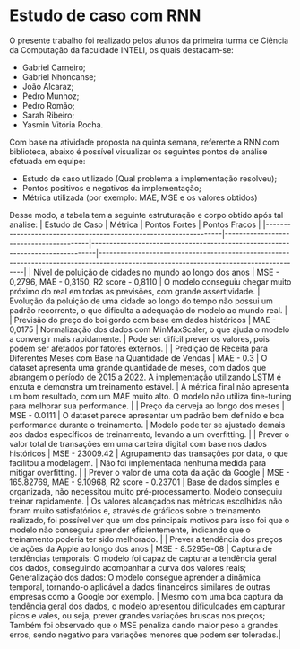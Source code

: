 # Estudo de caso com RNN
O presente trabalho foi realizado pelos alunos da primeira turma de Ciência da Computação da faculdade INTELI, os quais destacam-se:

* Gabriel Carneiro;
* Gabriel Nhoncanse;
* João Alcaraz;
* Pedro Munhoz;
* Pedro Romão;
* Sarah Ribeiro;
* Yasmin Vitória Rocha.

Com base na atividade proposta na quinta semana, referente a RNN com biblioteca, abaixo é possível visualizar os seguintes pontos de análise efetuada em equipe:
* Estudo de caso utilizado (Qual problema a implementação resolveu);
* Pontos positivos e negativos da implementação;
* Métrica utilizada (por exemplo: MAE, MSE e os valores obtidos)

Desse modo, a tabela tem a seguinte estruturação e corpo obtido após tal análise:
| Estudo de Caso                                                   | Métrica                                | Pontos Fortes                                                                 | Pontos Fracos                                                                                                                        |
|------------------------------------------------------------------|----------------------------------------|-------------------------------------------------------------------------------|---------------------------------------------------------------------------------------------------------------------------------------|
| Nível de poluição de cidades no mundo ao longo dos anos           | MSE - 0,2796, MAE - 0,3150, R2 score - 0,8110 | O modelo conseguiu chegar muito próximo do real em todas as previsões, com grande assertividade. | Evolução da poluição de uma cidade ao longo do tempo não possui um padrão recorrente, o que dificulta a adequação do modelo ao mundo real. |
| Previsão do preço do boi gordo com base em dados históricos        | MAE - 0,0175                           | Normalização dos dados com MinMaxScaler, o que ajuda o modelo a convergir mais rapidamente. | Pode ser difícil prever os valores, pois podem ser afetados por fatores externos.                                                      |
| Predição de Receita para Diferentes Meses com Base na Quantidade de Vendas | MAE - 0.3                             | O dataset apresenta uma grande quantidade de meses, com dados que abrangem o período de 2015 a 2022. A implementação utilizando LSTM é enxuta e demonstra um treinamento estável. | A métrica final não apresenta um bom resultado, com um MAE muito alto. O modelo não utiliza fine-tuning para melhorar sua performance.    |
| Preço da cerveja ao longo dos meses                               | MSE - 0.0111                           | O dataset parece apresentar um padrão bem definido e boa performance durante o treinamento. | Modelo pode ter se ajustado demais aos dados específicos de treinamento, levando a um overfitting.                                     |
| Prever o valor total de transações em uma carteira digital com base nos dados históricos | MSE - 23009.42                              | Agrupamento das transações por data, o que facilitou a modelagem.                                | Não foi implementada nenhuma medida para mitigar overfitting.                                                                          |
| Prever o valor de uma cota da ação da Google | MSE - 165.82769, MAE - 9.10968, R2 score - 0.23701                                  | Base de dados simples e organizada, não necessitou muito pré-processamento. Modelo conseguiu treinar rapidamente.                                | Os valores alcançados nas métricas escolhidas não foram muito satisfatórios e, através de gráficos sobre o treinamento realizado, foi possível ver que um dos principais motivos para isso foi que o modelo não conseguiu aprender eficientemente, indicando que o treinamento poderia ter sido melhorado. |
| Prever a tendência dos preços de ações da Apple ao longo dos anos | MSE - 8.5295e-08                                  | Captura de tendências temporais: O modelo foi capaz de capturar a tendência geral dos dados, conseguindo acompanhar a curva dos valores reais; Generalização dos dados: O modelo consegue aprender a dinâmica temporal, tornando-o aplicável a dados financeiros similares de outras empresas como a Google por exemplo.                                | Mesmo com uma boa captura da tendência geral dos dados, o modelo apresentou dificuldades em capturar picos e vales, ou seja, prever grandes variações bruscas nos preços; Também foi observado que o MSE penaliza dando maior peso a grandes erros, sendo negativo para variações menores que podem ser toleradas.|

